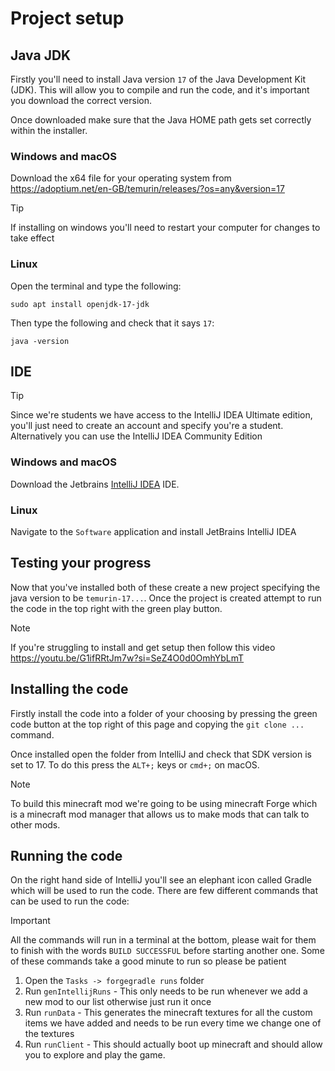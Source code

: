 # Project setup

## Java JDK
Firstly you'll need to install Java version `17` of the Java Development Kit (JDK). This will allow you to compile and run the code, and it's important you download the correct version.

Once downloaded make sure that the Java HOME path gets set correctly within the installer.

### Windows and macOS
Download the x64 file for your operating system from https://adoptium.net/en-GB/temurin/releases/?os=any&version=17

> [!TIP]
> If installing on windows you'll need to restart your computer for changes to take effect

### Linux
Open the terminal and type the following:

`sudo apt install openjdk-17-jdk`

Then type the following and check that it says `17`:

`java -version`

## IDE

> [!TIP]
> Since we're students we have access to the IntelliJ IDEA Ultimate edition, you'll just need to create an account and specify you're a student. Alternatively you can use the IntelliJ IDEA Community Edition

### Windows and macOS
Download the Jetbrains [IntelliJ IDEA](https://www.jetbrains.com/idea/download/) IDE.

### Linux
Navigate to the `Software` application and install JetBrains IntelliJ IDEA

## Testing your progress
Now that you've installed both of these create a new project specifying the java version to be `temurin-17...`. Once the project is created attempt to run the code in the top right with the green play button.

> [!NOTE]
> If you're struggling to install and get setup then follow this video https://youtu.be/G1ifRRtJm7w?si=SeZ4O0d0OmhYbLmT


## Installing the code
Firstly install the code into a folder of your choosing by pressing the green code button at the top right of this page and copying the `git clone ...` command.

Once installed open the folder from IntelliJ and check that SDK version is set to 17. To do this press the `ALT+;` keys or `cmd+;` on macOS.

>[!NOTE]
> To build this minecraft mod we're going to be using minecraft Forge which is a minecraft mod manager that allows us to make mods that can talk to other mods. 

## Running the code
On the right hand side of IntelliJ you'll see an elephant icon called Gradle which will be used to run the code. There are few different commands that can be used to run the code:

> [!IMPORTANT]
> All the commands will run in a terminal at the bottom, please wait for them to finish with the words `BUILD SUCCESSFUL` before starting another one. Some of these commands take a good minute to run so please be patient

1. Open the `Tasks -> forgegradle runs` folder
2. Run `genIntellijRuns` - This only needs to be run whenever we add a new mod to our list otherwise just run it once
3. Run `runData` - This generates the minecraft textures for all the custom items we have added and needs to be run every time we change one of the textures
4. Run `runClient` - This should actually boot up minecraft and should allow you to explore and play the game.

